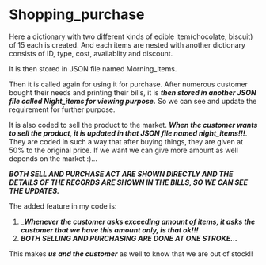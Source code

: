 # Shopping_purchase

Here a dictionary with two different kinds of edible item(chocolate, biscuit) of 15 each is created. And each items are nested with another dictionary consists of ID, type, cost, availablity and discount.

It is then stored in JSON file named Morning_items.

Then it is called again for using it for purchase.
After numerous customer bought their needs and printing their bills, it is ***then stored in another JSON file called Night_items for viewing purpose.*** So we can see and update the requirement for further purpose.

It is also coded to sell the product to the market. ***When the customer wants to sell the product, it is updated in that JSON file named night_items!!!***. They are coded in such a way that after buying things, they are given at 50% to the original price. If we want we can give more amount as well depends on the market :)...

***BOTH SELL AND PURCHASE ACT ARE SHOWN DIRECTLY AND THE DETAILS OF THE RECORDS ARE SHOWN IN THE BILLS, SO WE CAN SEE THE UPDATES.***


The added feature in my code is: 
1. ____Whenever the customer asks exceeding amount of items, it asks the customer that we have this amount only, is that ok!!!___ 
2. ***BOTH SELLING AND PURCHASING ARE DONE AT ONE STROKE...***


This makes ***us and the customer*** as well to know that we are out of stock!!
